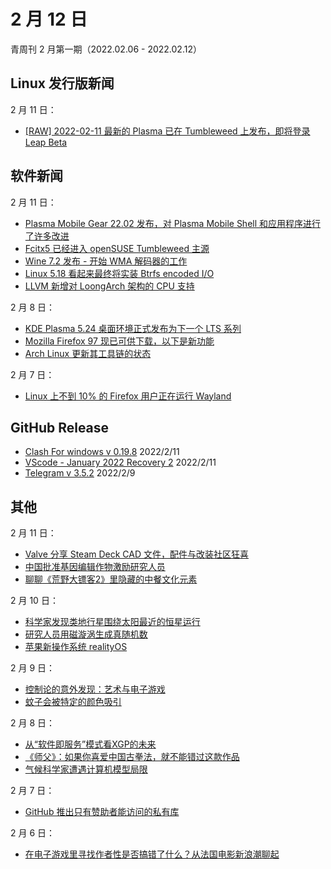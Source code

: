 # 2 月 12 日

青周刊 2 月第一期（2022.02.06 - 2022.02.12）

## Linux 发行版新闻

2 月 11 日：

- [[RAW] 2022-02-11 最新的 Plasma 已在 Tumbleweed 上发布，即将登录 Leap Beta](https://forum.suse.org.cn/t/topic/14722)

## 软件新闻

2 月 11 日：

- [Plasma Mobile Gear 22.02 发布，对 Plasma Mobile Shell 和应用程序进行了许多改进](https://9to5linux.com/plasma-mobile-gear-22-02-is-out-with-many-changes-to-the-plasma-mobile-shell-and-apps)
- [Fcitx5 已经进入 openSUSE Tumbleweed 主源](https://software.opensuse.org/package/fcitx5)
- [Wine 7.2 发布 - 开始 WMA 解码器的工作](https://www.phoronix.com/scan.php?page=news_item&px=Wine-7.2-Released)
- [Linux 5.18 看起来最终将实装 Btrfs encoded I/O](https://www.phoronix.com/scan.php?page=news_item&px=Linux-5.18-Btrfs-Encoded-IO)
- [LLVM 新增对 LoongArch 架构的 CPU 支持](https://www.phoronix.com/scan.php?page=news_item&px=LoongArch-LLVM-Landing)


2 月 8 日：

- [KDE Plasma 5.24 桌面环境正式发布为下一个 LTS 系列](https://9to5linux.com/kde-plasma-5-24-desktop-environment-officially-released-as-the-next-lts-series)
- [Mozilla Firefox 97 现已可供下载，以下是新功能](https://9to5linux.com/mozilla-firefox-97-is-now-available-for-download-this-is-whats-new)
- [Arch Linux 更新其工具链的状态](https://www.phoronix.com/scan.php?page=news_item&px=Arch-Linux-Toolchain-State)

2 月 7 日：

- [Linux 上不到 10% 的 Firefox 用户正在运行 Wayland](https://www.phoronix.com/scan.php?page=news_item&px=Firefox-Wayland-X11-Stats)

## GitHub Release

- [Clash For windows v 0.19.8](https://github.com/Fndroid/clash_for_windows_pkg/releases/tag/0.19.8) 2022/2/11
- [VScode - January 2022 Recovery 2](https://github.com/microsoft/vscode/releases/tag/1.64.2) 2022/2/11
- [Telegram v 3.5.2](https://github.com/telegramdesktop/tdesktop/releases/tag/v3.5.2) 2022/2/9

## 其他

2 月 11 日：

- [Valve 分享 Steam Deck CAD 文件，配件与改装社区狂喜](https://hot.cnbeta.com/articles/game/1236047.htm)
- [中国批准基因编辑作物激励研究人员](https://www.nature.com/articles/d41586-022-00395-x)
- [聊聊《荒野大镖客2》里隐藏的中餐文化元素](https://www.gcores.com/articles/147352)

2 月 10 日：

- [科学家发现类地行星围绕太阳最近的恒星运行](https://www.nature.com/articles/d41586-022-00400-3)
- [研究人员用磁漩涡生成真随机数](https://www.solidot.org/story?sid=70618)
- [苹果新操作系统 realityOS](https://www.solidot.org/story?sid=70613)

2 月 9 日：

- [控制论的意外发现：艺术与电子游戏](https://www.gcores.com/articles/147230)
- [蚊子会被特定的颜色吸引](https://www.solidot.org/story?sid=70603)

2 月 8 日：

- [从“软件即服务”模式看XGP的未来](https://www.gcores.com/articles/147181)
- [《师父》：如果你喜爱中国古拳法，就不能错过这款作品](https://www.gcores.com/articles/147182)
- [气候科学家遭遇计算机模型局限](https://www.solidot.org/story?sid=70592)

2 月 7 日：

- [GitHub 推出只有赞助者能访问的私有库](https://www.solidot.org/story?sid=70581)

2 月 6 日：

- [在电子游戏里寻找作者性是否搞错了什么？从法国电影新浪潮聊起](https://www.gcores.com/articles/147114)

